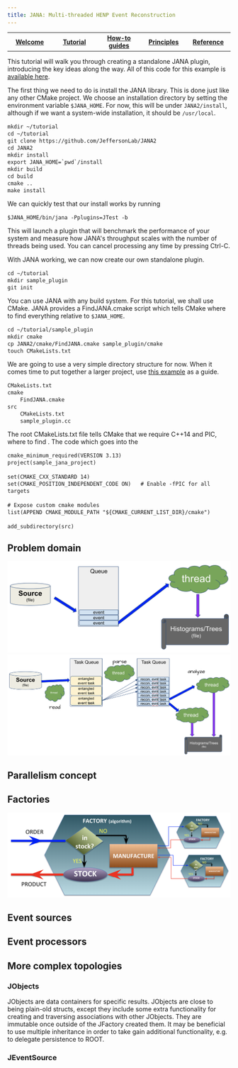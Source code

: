 ```yaml
---
title: JANA: Multi-threaded HENP Event Reconstruction
---
```


<center>
<table border="0" width="100%" align="center">
<TH width="20%"><A href="index.html">Welcome</A></TH>
<TH width="20%"><A href="Tutorial.html">Tutorial</A></TH>
<TH width="20%"><A href="Howto.html">How-to guides</A></TH>
<TH width="20%"><A href="Explanation.html">Principles</A></TH>
<TH width="20%"><A href="Reference.html">Reference</A></TH>
</table>
</center>

This tutorial will walk you through creating a standalone JANA plugin, introducing the key ideas along the way. 
All of this code for this example is [available here](https://github.com/nathanwbrei/jana-plugin-example).

The first thing we need to do is install the JANA library. This is done just like any other CMake project. 
We choose an installation directory by setting the environment variable `$JANA_HOME`. For now, this will be 
under `JANA2/install`, although if we want a system-wide installation, it should be `/usr/local`.

```
mkdir ~/tutorial
cd ~/tutorial
git clone https://github.com/JeffersonLab/JANA2
cd JANA2
mkdir install
export JANA_HOME=`pwd`/install
mkdir build
cd build
cmake ..
make install
```

We can quickly test that our install works by running
```
$JANA_HOME/bin/jana -Pplugins=JTest -b
```
This will launch a plugin that will benchmark the performance of your system and measure how
JANA's throughput scales with the number of threads being used. You can cancel processing any time 
by pressing Ctrl-C.

With JANA working, we can now create our own standalone plugin. 
```
cd ~/tutorial
mkdir sample_plugin
git init
```

You can use JANA with any build system. For this tutorial, we shall use CMake. JANA provides a FindJANA.cmake script
which tells CMake where to find everything relative to `$JANA_HOME`.
```
cd ~/tutorial/sample_plugin
mkdir cmake
cp JANA2/cmake/FindJANA.cmake sample_plugin/cmake
touch CMakeLists.txt
```

We are going to use a very simple directory structure for now. When it comes time to put together a larger project,
use [this example](https://github.com/nathanwbrei/jana-project-example) as a guide.
```
CMakeLists.txt
cmake
    FindJANA.cmake
src
    CMakeLists.txt
    sample_plugin.cc
```

The root CMakeLists.txt file tells CMake that we require C++14 and PIC, where to find . The code which goes into
the 

```
cmake_minimum_required(VERSION 3.13)
project(sample_jana_project)

set(CMAKE_CXX_STANDARD 14)
set(CMAKE_POSITION_INDEPENDENT_CODE ON)   # Enable -fPIC for all targets

# Expose custom cmake modules
list(APPEND CMAKE_MODULE_PATH "${CMAKE_CURRENT_LIST_DIR}/cmake")

add_subdirectory(src)
```








## Problem domain

![Alt JANA Simple system with a single queue](images/queues1.png)
![Alt JANA system with multiple queues](images/queues2.png)

## Parallelism concept

## Factories

![Alt JANA Factory Model](images/factory_model.png)

## Event sources

## Event processors

## More complex topologies

### JObjects

JObjects are data containers for specific results. JObjects are close to being plain-old structs, except they include
some extra functionality for creating and traversing associations with other JObjects. They are immutable once 
outside of the JFactory created them. It may be beneficial to use multiple inheritance in order to take gain additional
 functionality, e.g. to delegate persistence to ROOT.

### JEventSource

